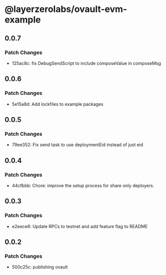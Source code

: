 # @layerzerolabs/ovault-evm-example

## 0.0.7

### Patch Changes

- 125ac8c: fix DebugSendScript to include composeValue in composeMsg

## 0.0.6

### Patch Changes

- 5e15a8d: Add lockfiles to example packages

## 0.0.5

### Patch Changes

- 79ee352: Fix send task to use deploymentEid instead of just eid

## 0.0.4

### Patch Changes

- 44cfbbb: Chore: improve the setup process for share only deployers.

## 0.0.3

### Patch Changes

- e2eece6: Update RPCs to testnet and add feature flag to README

## 0.0.2

### Patch Changes

- 500c25c: publishing ovault
